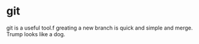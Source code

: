 # git
git is a useful tool.f
greating a new  branch is quick and simple and merge.
Trump looks like a dog.